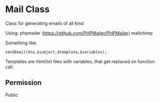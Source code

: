 # Mail Class
Class for generating emails of all kind

Using:
phpmailer (https://github.com/PHPMailer/PHPMailer)
mailchimp

Something like:

```
sendEmail($to,$subject,$template,$variables);
```

Templates are html/txt files with variables, that get replaced on function call.

## Permission
Public
